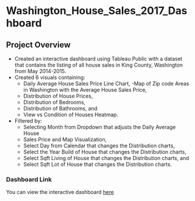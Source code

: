 # Washington_House_Sales_2017_Dashboard

## Project Overview
- Created an interactive dashboard using Tableau Public with a dataset that
contains the listing of all house sales in King County, Washington from
May 2014-2015.
- Created 6 visuals containing:
  - Daily Average House Sales Price Line Chart,
  -Map of Zip code Areas in Washington with the Average House Sales
Price,
  - Distribution of House Prices,
  - Distribution of Bedrooms,
  - Distribution of Bathrooms, and
  - View vs Condition of Houses Heatmap.
- Filtered by:
  - Selecting Month from Dropdown that adjusts the Daily Average House
  - Sales Price and Map Visualization,
  - Select Day from Calendar that changes the Distribution charts,
  - Select the Year Build of House that changes the Distribution charts,
  - Select Sqft Living of House that changes the Distribution charts, and
  - Select Sqft Lot of House that changes the Distribution charts.
 
### Dashboard Link
You can view the interactive dashboard [here](https://public.tableau.com/app/profile/lanang.bagaskara/viz/KingCountyHouseSales_16945497268960/KingCountyHouseSales)
